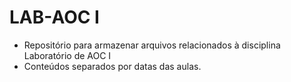 # LAB-AOC I
- Repositório para armazenar arquivos relacionados à disciplina Laboratório de AOC I
- Conteúdos separados por datas das aulas.
